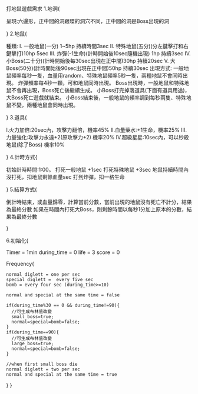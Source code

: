 打地鼠遊戲需求
1.地洞{

  呈現:六邊形，正中間的洞跟環的洞穴不同，正中間的洞是Boss出現的洞
  
}
2.地鼠{

  種類:
      I.    一般地鼠(一分) 1~5hp 持續時間3sec
      II.   特殊地鼠(五分)(分左鍵擊打和右鍵擊打)10hp 5sec
      III.  炸彈(-1生命)(計時開始後10sec隨機出現) 1hp 持續3sec
      IV.   小Boss(二十分)(計時開始後每30sec出現在正中間)30hp 持續20sec
      V.    大Boss(50分)(計時開始後90sec出現在正中間)50hp 持續30sec
  出現方式:
    一般地鼠頻率每秒一隻，血量用random、特殊地鼠頻率5秒一隻，兩種地鼠不會同時出現。
    炸彈頻率每4秒一顆，可和地鼠同時出現。
    Boss出現時，一般地鼠和特殊地鼠不會再出現，Boss死亡後繼續生成。
    小Boss打完掉落道具(下面有道具用途)，大Boss死亡遊戲就結束。
    小Boss結束後，一般地鼠的頻率調到每秒兩隻、特殊地鼠不變，兩種地鼠會同時出現。
  
}
3.道具{

  I.火力加倍:20sec內，攻擊力翻倍，機率45%
  II.血量藥水:+1生命，機率25%
  III.力量強化:攻擊力永遠+2(原攻擊力+2) 機率20%
  IV.超級星星:10sec內，可以秒殺地鼠(除了Boss) 機率10%
  
}
4.計時方式{

  初始計時時間:1:00。
  打死一般地鼠 +1sec 打死特殊地鼠 +3sec
  地鼠持續時間內沒打死，扣地鼠剩餘血量sec
  打到炸彈，扣一格生命
  
}
5.結算方式{

  倒計時結束，或血量歸零，計算當前分數，當前出現的地鼠沒有死亡不計分，結果為最終分數
  如果在時間內打死大Boss，則剩餘時間以每秒1分加上原本的分數，結果為最終分數
  
}

6.初始化{

  Timer = 1min
  during_time = 0
  life = 3
  score = 0

  Frequency{

    normal diglett = one per sec
    special diglett =  every five sec
    bomb = every four sec (during_time>=10)

    normal and special at the same time = false

    if(during_time%30 == 0 && during_time!=90){
      //可生成布林值改變
      small_boss=true;
      normal=special=bomb=false;
    }
    if(during_time==90){
      //可生成布林值改變
      large_boss=true;
      normal=special=bomb=false;
    }
    
    //when first small boss die
    normal diglett = two per sec
    normal and special at the same time = true
  }
}
